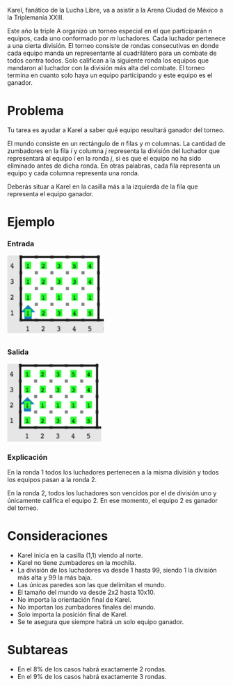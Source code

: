 Karel, fanático de la Lucha Libre, va a asistir a la Arena Ciudad de México a la Triplemanía XXIII.

Este año la triple A organizó un torneo especial en el que participarán $n$ equipos, cada uno conformado por $m$ luchadores. Cada luchador pertenece a una cierta división. El torneo consiste de rondas consecutivas en donde cada equipo manda un representante al cuadrilátero para un combate de todos contra todos. Solo califican a la siguiente ronda los equipos que mandaron al luchador con la división más alta del combate. El torneo termina en cuanto solo haya un equipo participando y este equipo es el ganador.

# Problema

Tu tarea es ayudar a Karel a saber qué equipo resultará ganador del torneo.

El mundo consiste en un rectángulo de $n$ filas y $m$ columnas. La cantidad de zumbadores en la fila $i$ y columna $j$ representa la división del luchador que representará al equipo $i$ en la ronda $j$, si es que el equipo no ha sido eliminado antes de dicha ronda. En otras palabras, cada fila representa un equipo y cada columna representa una ronda.

Deberás situar a Karel en la casilla más a la izquierda de la fila que representa el equipo ganador.

# Ejemplo

### Entrada

![Ejemplo de entrada](entrada.png)

### Salida

![Ejemplo de salida](salida.png)

### Explicación

En la ronda 1 todos los luchadores pertenecen a la misma división y todos los equipos pasan a la ronda 2.

En la ronda 2, todos los luchadores son vencidos por el de división uno y únicamente califica el equipo 2. En ese momento, el equipo 2 es ganador del torneo.

# Consideraciones

* Karel inicia en la casilla (1,1) viendo al norte.
* Karel no tiene zumbadores en la mochila.
* La división de los luchadores va desde 1 hasta 99, siendo 1 la división más alta y 99 la más baja.
* Las únicas paredes son las que delimitan el mundo.
* El tamaño del mundo va desde 2x2 hasta 10x10.
* No importa la orientación final de Karel.
* No importan los zumbadores finales del mundo.
* Solo importa la posición final de Karel.
* Se te asegura que siempre habrá un solo equipo ganador.

# Subtareas

* En el 8% de los casos habrá exactamente 2 rondas.
* En el 9% de los casos habrá exactamente 3 rondas.
